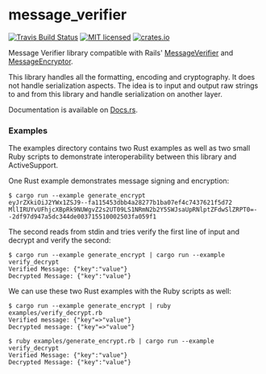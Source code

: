 # message_verifier 

[![Travis Build Status](https://travis-ci.org/mikeycgto/message_verifier.svg)](https://travis-ci.org/mikeycgto/message_verifier)
[![MIT licensed](https://img.shields.io/badge/license-MIT-blue.svg)](./LICENSE)
[![crates.io](https://meritbadge.herokuapp.com/message_verifier)](https://crates.io/crates/message_verifier)


Message Verifier library compatible with Rails' [MessageVerifier](
http://api.rubyonrails.org/classes/ActiveSupport/MessageVerifier.html)
and
[MessageEncryptor](
http://api.rubyonrails.org/classes/ActiveSupport/MessageEncryptor.html).

This library handles all the formatting, encoding and cryptography. It
does not handle serialization aspects. The idea is to input and output
raw strings to and from this library and handle serialization on another
layer.

Documentation is available on [Docs.rs](https://docs.rs/message_verifier).

### Examples

The examples directory contains two Rust examples as well as two small
Ruby scripts to demonstrate interoperability between this library and
ActiveSupport.

One Rust example demonstrates message signing and encryption:

```
$ cargo run --example generate_encrypt
eyJrZXkiOiJ2YWx1ZSJ9--fa115453dbb4a28277b1ba07ef4c7437621f5d72
MllIRUYvUFhjcXBpRk9NUWgvZ2s2UT09LS1NRmN2b2Y5SWJsaUpRNlptZFdwSlZRPT0=--2df97d947a5dc344de003715510002503fa059f1
```

The second reads from stdin and tries verify the first line of input and
decrypt and verify the second:

```
$ cargo run --example generate_encrypt | cargo run --example verify_decrypt
Verified Message: {"key":"value"}
Decrypted Message: {"key":"value"}
```

We can use these two Rust examples with the Ruby scripts as well:

```
$ cargo run --example generate_encrypt | ruby examples/verify_decrypt.rb
Verified message: {"key"=>"value"}
Decrypted message: {"key"=>"value"}

$ ruby examples/generate_encrypt.rb | cargo run --example verify_decrypt
Verified Message: {"key":"value"}
Decrypted Message: {"key":"value"}
```
